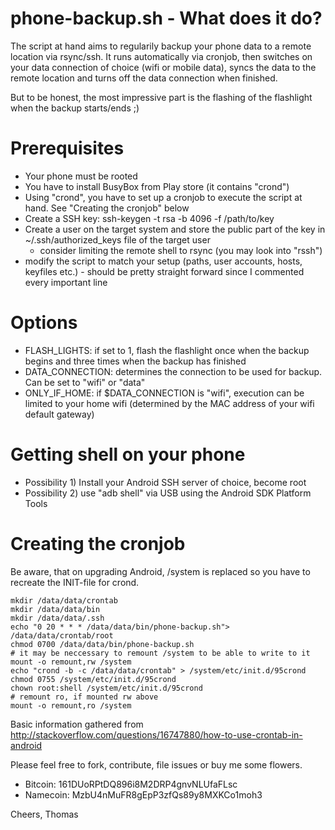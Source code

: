 phone-backup.sh - What does it do?
=======

The script at hand aims to regularily backup your phone data to a remote location via rsync/ssh. It runs automatically via cronjob, then switches on your data connection of choice (wifi or mobile data), syncs the data to the remote location and turns off the data connection when finished.

But to be honest, the most impressive part is the flashing of the flashlight when the backup starts/ends ;)

Prerequisites
=======

  * Your phone must be rooted
  * You have to install BusyBox from Play store (it contains "crond")
  * Using "crond", you have to set up a cronjob to execute the script at hand. See "Creating the cronjob" below
  * Create a SSH key: ssh-keygen -t rsa -b 4096 -f /path/to/key
  * Create a user on the target system and store the public part of the key in ~/.ssh/authorized_keys file of the target user
    * consider limiting the remote shell to rsync (you may look into "rssh")
  * modify the script to match your setup (paths, user accounts, hosts, keyfiles etc.) - should be pretty straight forward since I commented every important line

Options
=======

  * FLASH_LIGHTS: if set to 1, flash the flashlight once when the backup begins and three times when the backup has finished
  * DATA_CONNECTION: determines the connection to be used for backup. Can be set to "wifi" or "data"
  * ONLY_IF_HOME: if $DATA_CONNECTION is "wifi", execution can be limited to your home wifi (determined by the MAC address of your wifi default gateway)

Getting shell on your phone
=======

  * Possibility 1) Install your Android SSH server of choice, become root
  * Possibility 2) use "adb shell" via USB using the Android SDK Platform Tools
  

Creating the cronjob
=======

Be aware, that on upgrading Android, /system is replaced so you have to recreate the INIT-file for crond.

    mkdir /data/data/crontab
    mkdir /data/data/bin
    mkdir /data/data/.ssh
    echo "0 20 * * * /data/data/bin/phone-backup.sh"> /data/data/crontab/root
    chmod 0700 /data/data/bin/phone-backup.sh
    # it may be neccessary to remount /system to be able to write to it
    mount -o remount,rw /system
    echo "crond -b -c /data/data/crontab" > /system/etc/init.d/95crond
    chmod 0755 /system/etc/init.d/95crond
    chown root:shell /system/etc/init.d/95crond
    # remount ro, if mounted rw above
    mount -o remount,ro /system

Basic information gathered from http://stackoverflow.com/questions/16747880/how-to-use-crontab-in-android

Please feel free to fork, contribute, file issues or buy me some flowers.

* Bitcoin: 161DUoRPtDQ896i8M2DRP4gnvNLUfaFLsc
* Namecoin: MzbU4nMuFR8gEpP3zfQs89y8MXKCo1moh3

Cheers, Thomas
